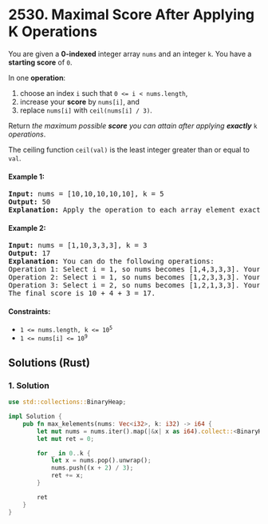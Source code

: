# 2530. Maximal Score After Applying K Operations
You are given a **0-indexed** integer array `nums` and an integer `k`. You have a **starting score** of `0`.

In one **operation**:
1. choose an index `i` such that `0 <= i < nums.length`,
2. increase your **score** by `nums[i]`, and
3. replace `nums[i]` with `ceil(nums[i] / 3)`.

Return *the maximum possible **score** you can attain after applying **exactly*** `k` *operations*.

The ceiling function `ceil(val)` is the least integer greater than or equal to `val`.

#### Example 1:
<pre>
<strong>Input:</strong> nums = [10,10,10,10,10], k = 5
<strong>Output:</strong> 50
<strong>Explanation:</strong> Apply the operation to each array element exactly once. The final score is 10 + 10 + 10 + 10 + 10 = 50.
</pre>

#### Example 2:
<pre>
<strong>Input:</strong> nums = [1,10,3,3,3], k = 3
<strong>Output:</strong> 17
<strong>Explanation:</strong> You can do the following operations:
Operation 1: Select i = 1, so nums becomes [1,4,3,3,3]. Your score increases by 10.
Operation 2: Select i = 1, so nums becomes [1,2,3,3,3]. Your score increases by 4.
Operation 3: Select i = 2, so nums becomes [1,2,1,3,3]. Your score increases by 3.
The final score is 10 + 4 + 3 = 17.
</pre>

#### Constraints:
* <code>1 <= nums.length, k <= 10<sup>5</sup></code>
* <code>1 <= nums[i] <= 10<sup>9</sup></code>

## Solutions (Rust)

### 1. Solution
```Rust
use std::collections::BinaryHeap;

impl Solution {
    pub fn max_kelements(nums: Vec<i32>, k: i32) -> i64 {
        let mut nums = nums.iter().map(|&x| x as i64).collect::<BinaryHeap<_>>();
        let mut ret = 0;

        for _ in 0..k {
            let x = nums.pop().unwrap();
            nums.push((x + 2) / 3);
            ret += x;
        }

        ret
    }
}
```
